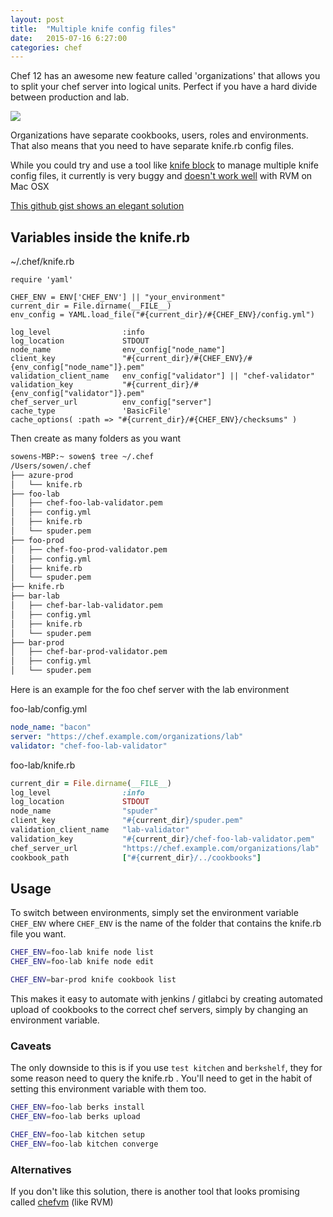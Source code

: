 ```yaml
---
layout: post
title:  "Multiple knife config files"
date:   2015-07-16 6:27:00
categories: chef
---
```


Chef 12 has an awesome new feature called 'organizations' that allows you to split your chef server into logical units. Perfect if you have a hard divide between production and lab.

![](http://cl.ly/image/333o06302W15/Screenshot%202015-07-16%2017.27.42.png)

Organizations have separate cookbooks, users, roles and environments. That also means that you need to have separate knife.rb config files.

While you could try and use a tool like [knife block](https://github.com/knife-block/knife-block) to manage multiple knife config files, it currently is very buggy and [doesn't work well](https://github.com/knife-block/knife-block/issues/32) with RVM on Mac OSX

[This github gist shows an elegant solution](https://gist.github.com/kevinkarwaski/1860681)

## Variables inside the knife.rb


~/.chef/knife.rb

```
require 'yaml'

CHEF_ENV = ENV['CHEF_ENV'] || "your_environment"
current_dir = File.dirname(__FILE__)
env_config = YAML.load_file("#{current_dir}/#{CHEF_ENV}/config.yml")

log_level                :info
log_location             STDOUT
node_name                env_config["node_name"]
client_key               "#{current_dir}/#{CHEF_ENV}/#{env_config["node_name"]}.pem"
validation_client_name   env_config["validator"] || "chef-validator"
validation_key           "#{current_dir}/#{env_config["validator"]}.pem"
chef_server_url          env_config["server"]
cache_type               'BasicFile'
cache_options( :path => "#{current_dir}/#{CHEF_ENV}/checksums" )

```

Then create as many folders as you want

```bash
sowens-MBP:~ sowen$ tree ~/.chef
/Users/sowen/.chef
├── azure-prod
│   └── knife.rb
├── foo-lab
│   ├── chef-foo-lab-validator.pem
│   ├── config.yml
│   ├── knife.rb
│   └── spuder.pem
├── foo-prod
│   ├── chef-foo-prod-validator.pem
│   ├── config.yml
│   ├── knife.rb
│   └── spuder.pem
├── knife.rb
├── bar-lab
│   ├── chef-bar-lab-validator.pem
│   ├── config.yml
│   ├── knife.rb
│   └── spuder.pem
├── bar-prod
│   ├── chef-bar-prod-validator.pem
│   ├── config.yml
│   └── spuder.pem
```


Here is an example for the foo chef server with the lab environment

foo-lab/config.yml  

```yaml
node_name: "bacon"
server: "https://chef.example.com/organizations/lab"
validator: "chef-foo-lab-validator"
```

foo-lab/knife.rb

```ruby
current_dir = File.dirname(__FILE__)
log_level                :info
log_location             STDOUT
node_name                "spuder"
client_key               "#{current_dir}/spuder.pem"
validation_client_name   "lab-validator"
validation_key           "#{current_dir}/chef-foo-lab-validator.pem"
chef_server_url          "https://chef.example.com/organizations/lab"
cookbook_path            ["#{current_dir}/../cookbooks"]
```

## Usage

To switch between environments, simply set the environment variable `CHEF_ENV` where `CHEF_ENV` is the name of the folder that contains the knife.rb file you want.

```bash
CHEF_ENV=foo-lab knife node list
CHEF_ENV=foo-lab knife node edit

CHEF_ENV=bar-prod knife cookbook list
```

This makes it easy to automate with jenkins / gitlabci by creating automated upload of cookbooks to the correct chef servers, simply by changing an environment variable.

### Caveats

The only downside to this is if you use `test kitchen` and `berkshelf`, they for some reason need to query the knife.rb . You'll need to get in the habit of setting this environment variable with them too.


```bash
CHEF_ENV=foo-lab berks install
CHEF_ENV=foo-lab berks upload

CHEF_ENV=foo-lab kitchen setup
CHEF_ENV=foo-lab kitchen converge
```

### Alternatives

If you don't like this solution, there is another tool that looks promising called [chefvm](https://github.com/trobrock/chefvm) (like RVM)

